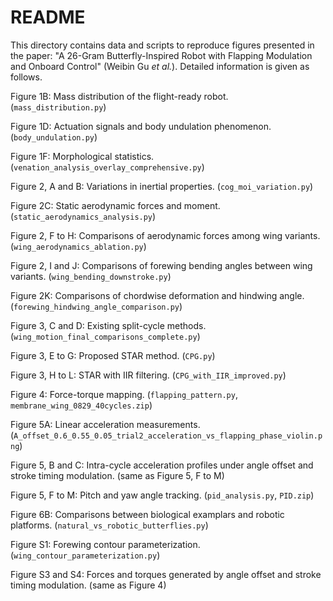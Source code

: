 # README

This directory contains data and scripts to reproduce figures presented in the paper: "A 26-Gram Butterfly-Inspired Robot with Flapping Modulation and Onboard Control" (Weibin Gu *et al.*). Detailed information is given as follows.



Figure 1B: Mass distribution of the flight-ready robot. (`mass_distribution.py`)

Figure 1D: Actuation signals and body undulation phenomenon. (`body_undulation.py`)

Figure 1F: Morphological statistics. (`venation_analysis_overlay_comprehensive.py`)

Figure 2, A and B: Variations in inertial properties. (`cog_moi_variation.py`)

Figure 2C: Static aerodynamic forces and moment. (`static_aerodynamics_analysis.py`)

Figure 2, F to H: Comparisons of aerodynamic forces among wing variants. (`wing_aerodynamics_ablation.py`)

Figure 2, I and J: Comparisons of forewing bending angles between wing variants. (`wing_bending_downstroke.py`)

Figure 2K: Comparisons of chordwise deformation and hindwing angle. (`forewing_hindwing_angle_comparison.py`)

Figure 3, C and D: Existing split-cycle methods. (`wing_motion_final_comparisons_complete.py`)

Figure 3, E to G: Proposed STAR method. (`CPG.py`)

Figure 3, H to L: STAR with IIR filtering. (`CPG_with_IIR_improved.py`)

Figure 4: Force-torque mapping. (`flapping_pattern.py`, `membrane_wing_0829_40cycles.zip`)

Figure 5A: Linear acceleration measurements. (`A_offset_0.6_0.55_0.05_trial2_acceleration_vs_flapping_phase_violin.png`)

Figure 5, B and C: Intra-cycle acceleration profiles under angle offset and stroke timing modulation. (same as Figure 5, F to M)

Figure 5, F to M: Pitch and yaw angle tracking. (`pid_analysis.py`, `PID.zip`)

Figure 6B: Comparisons between biological examplars and robotic platforms. (`natural_vs_robotic_butterflies.py`)

Figure S1: Forewing contour parameterization. (`wing_contour_parameterization.py`)

Figure S3 and S4: Forces and torques generated by angle offset and stroke timing modulation. (same as Figure 4)



